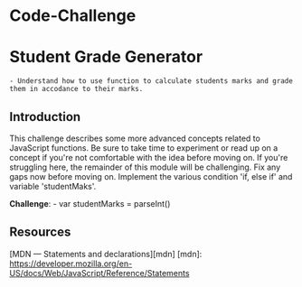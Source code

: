 # Code-Challenge


# Student Grade Generator
    - Understand how to use function to calculate students marks and grade them in accodance to their marks.

## Introduction

This challenge describes some more advanced concepts related to JavaScript functions.
Be sure to take time to experiment or read up on a concept if you're not
comfortable with the idea before moving on. If you're struggling here, the
remainder of this module will be challenging. Fix any gaps now before moving on.
Implement the various condition 'if, else if' and variable 'studentMaks'.

**Challenge**:
    - var  studentMarks = parseInt()

## Resources

[MDN — Statements and declarations][mdn]
[mdn]: https://developer.mozilla.org/en-US/docs/Web/JavaScript/Reference/Statements




